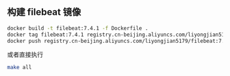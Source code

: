## 构建 filebeat 镜像
```bash
docker build -t filebeat:7.4.1 -f Dockerfile .
docker tag filebeat:7.4.1 registry.cn-beijing.aliyuncs.com/liyongjian5179/filebeat:7.4.1
docker push registry.cn-beijing.aliyuncs.com/liyongjian5179/filebeat:7.4.1
```
或者直接执行
```bash
make all
```
## 
